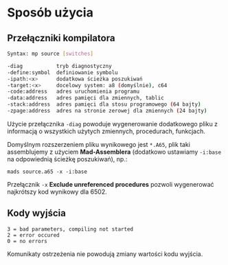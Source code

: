 # Sposób użycia

## Przełączniki kompilatora

```bash
Syntax: mp source [switches]

-diag           tryb diagnostyczny
-define:symbol  definiowanie symbolu
-ipath:<x>      dodatkowa ścieżka poszukiwań
-target:<x>     docelowy system: a8 (domyślnie), c64
-code:address   adres uruchomienia programu
-data:address   adres pamięci dla zmiennych, tablic
-stack:address  adres pamięci dla stosu programowego (64 bajty)
-zpage:address  adres na stronie zerowej dla zmiennych (24 bajty)
```

Użycie przełącznika `-diag` powoduje wygenerowanie dodatkowego pliku z informacją o wszystkich użytych zmiennych, procedurach, funkcjach.

Domyślnym rozszerzeniem pliku wynikowego jest `*.A65`, plik taki assemblujemy z użyciem **Mad-Assemblera** (dodatkowo ustawiamy `-i:base` na odpowiednią ścieżkę poszukiwań), np.:

    mads source.a65 -x -i:base

Przełącznik `-x` **Exclude unreferenced procedures** pozwoli wygenerować najkrótszy kod wynikowy dla 6502.

## Kody wyjścia

    3 = bad parameters, compiling not started
    2 = error occured
    0 = no errors

Komunikaty ostrzeżenia nie powodują zmiany wartości kodu wyjścia.
